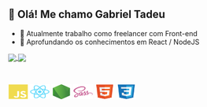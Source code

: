 ## 👋 Olá! Me chamo Gabriel Tadeu
  
- 👀 Atualmente trabalho como freelancer com Front-end
- 🌱 Aprofundando os conhecimentos em React / NodeJS


<div>
 <a href="https://github.com/gtmnew/github-readme-stats">
  <img height=200 align="center" src="https://github-readme-stats.vercel.app/api?username=gtmnew&show_icons=true&theme=dark" />
</a>
<a href="https://github.com/gtmnew/convoychat">
  <img height=200 align="center" src="https://github-readme-stats.vercel.app/api/top-langs?username=gtmnew&layout=compact&langs_count=8&card_width=320&show_icons=true&theme=dark" />
</a>
</div>

##

<div style="display: inline_block"><br>
  <img align="center" alt="Gtm-JavaScript" height="30" width="40" src="https://raw.githubusercontent.com/devicons/devicon/master/icons/javascript/javascript-plain.svg">
  <img align="center" alt="Gtm-React" height="30" width="40" src="https://raw.githubusercontent.com/devicons/devicon/master/icons/react/react-original.svg">
  <img align="center" alt="Gtm-Node" height="30" width="40" src="https://raw.githubusercontent.com/devicons/devicon/master/icons/nodejs/nodejs-original.svg">
  <img align="center" alt="Gtm-Sass" height="30" width="40" src="https://raw.githubusercontent.com/devicons/devicon/master/icons/sass/sass-original.svg">
  <img align="center" alt="Gtm-HTML" height="30" width="40" src="https://raw.githubusercontent.com/devicons/devicon/master/icons/html5/html5-original.svg">
  <img align="center" alt="Gtm-CSS" height="30" width="40" src="https://raw.githubusercontent.com/devicons/devicon/master/icons/css3/css3-original.svg">
   
</div>
